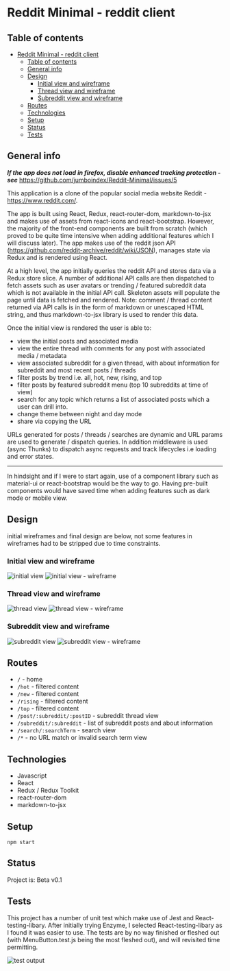 # Reddit Minimal - reddit client

## Table of contents

- [Reddit Minimal - reddit client](#reddit-minimal---reddit-client)
  - [Table of contents](#table-of-contents)
  - [General info](#general-info)
  - [Design](#design)
    - [Initial view and wireframe](#initial-view-and-wireframe)
    - [Thread view and wireframe](#thread-view-and-wireframe)
    - [Subreddit view and wireframe](#subreddit-view-and-wireframe)
  - [Routes](#routes)
  - [Technologies](#technologies)
  - [Setup](#setup)
  - [Status](#status)
  - [Tests](#tests)

## General info

***If the app does not load in firefox, disable enhanced tracking protection - see*** <https://github.com/jumboindex/Reddit-Minimal/issues/5>

This application is a clone of the popular social media website Reddit - <https://www.reddit.com/>.

The app is built using React, Redux, react-router-dom, markdown-to-jsx and makes use of assets from react-icons and react-bootstrap. However, the majority of the front-end components are built from scratch (which proved to be quite time intensive when adding additional features which I will discuss later). The app makes use of the reddit json API (<https://github.com/reddit-archive/reddit/wiki/JSON>), manages state via Redux and is rendered using React.

At a high level, the app initially queries the reddit API and stores data via a Redux store slice. A number of additional API calls are then dispatched to fetch assets such as user avatars or trending / featured subreddit data which is not available in the initial API call. Skeleton assets will populate the page until data is fetched and rendered. Note: comment / thread content returned via API calls is in the form of markdown or unescaped HTML string, and thus markdown-to-jsx library is used to render this data.

Once the initial view is rendered the user is able to:

- view the initial posts and associated media
- view the entire thread with comments for any post with associated media / metadata
- view associated subreddit for a given thread, with about information for subreddit and most recent posts / threads
- filter posts by trend i.e. all, hot, new, rising, and top
- filter posts by featured subreddit menu (top 10 subreddits at time of view)
- search for any topic which returns a list of associated posts which a user can drill into.
- change theme between night and day mode
- share via copying the URL

URLs generated for posts / threads / searches are dynamic and URL params are used to generate / dispatch queries. In addition middleware is used (async Thunks) to dispatch async requests and track lifecycles i.e loading and error states.

 ---

In hindsight and if I were to start again, use of a component library such as material-ui or react-bootstrap would be the way to go. Having pre-built components would have saved time when adding features such as dark mode or mobile view.

## Design

initial wireframes and final design are below, not some features in wireframes had to be stripped due to time constraints.

### Initial view and wireframe

![initial view](./design/initialVeiw.png)
![initial view - wireframe](./design/initialViewWireFrame.png)

### Thread view and wireframe

![thread view](./design/threadView.png)
![thread view - wireframe](./design/threadViewWireFrame.png)

### Subreddit view and wireframe

![subreddit view](./design/subredditView.png)
![subreddit view - wireframe](./design/subredditViewWireFrame.png)

## Routes

- `/` - home
- `/hot` - filtered content
- `/new` - filtered content
- `/rising` - filtered content
- `/top` - filtered content
- `/post/:subreddit/:postID` - subreddit thread view
- `/subreddit/:subreddit` - list of subreddit posts and about information
- `/search/:searchTerm` - search view
- `/*` - no URL match or invalid search term view

## Technologies

- Javascript
- React
- Redux / Redux Toolkit
- react-router-dom
- markdown-to-jsx

## Setup

`npm start`

## Status

Project is: Beta v0.1

## Tests

This project has a number of unit test which make use of Jest and React-testing-libary. After initially trying Enzyme, I selected React-testing-libary as I found it was easier to use. The tests are by no way finished or fleshed out (with MenuButton.test.js being the most fleshed out), and will revisited time permitting.

![test output](./design/test%20capture.png)

